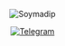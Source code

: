 <p align="center">
  <img src="assets/readme.gif" alt="Soymadip">
</p>

<!--
How to make this gif?
Easiest way:-

I made mine with https://bit.ly/GitPro07
Then i recorded my screen with OBS..
Now copy that file to android/iOS and convert to gif with any video tool. (I used inshot)
-->

<div align="center">

[![Telegram](https://img.shields.io/badge/Telegram-YTDLnis-blue?style=flat-square&logo-telegram)](https://telegram.me/anonymous7205)











